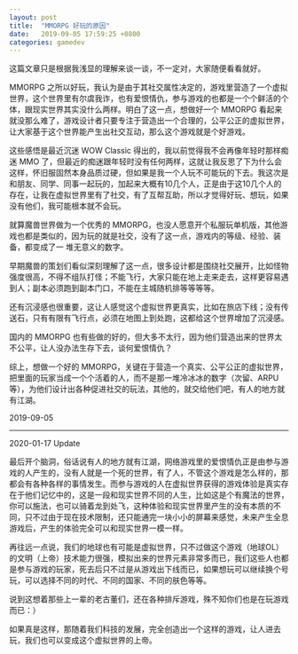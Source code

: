 ```yaml
---
layout: post
title:  "MMORPG 好玩的原因"
date:   2019-09-05 17:59:25 +0800
categories: gamedev
---
```

这篇文章只是根据我浅显的理解来谈一谈，不一定对，大家随便看看就好。

MMORPG 之所以好玩，我认为是由于其社交属性决定的，游戏里营造了一个虚拟世界，这个世界里有尔虞我诈，也有爱恨情仇，参与游戏的也都是一个个鲜活的个体，跟现实世界其实没什么两样。明白了这一点，想做好一个 MMORPG 看起来就没那么难了，游戏设计者只要专注于营造出一个合理的，公平公正的虚拟世界，让大家基于这个世界能产生出社交互动，那么这个游戏就是个好游戏。

这些感悟是最近沉迷 WOW Classic 得出的，我以前觉得我不会再像年轻时那样痴迷 MMO 了，但最近的痴迷跟年轻时没有任何两样，这就让我反思了下为什么会这样，怀旧服固然本身品质过硬，但如果是我一个人玩不可能玩的下去。我这次是和朋友、同学、同事一起玩的，加起来大概有10几个人，正是由于这10几个人的存在，让我在虚拟世界里有了社交，有了互帮互助，所以才觉得好玩、想玩，如果没有他们，我可能根本就不会玩。

就算魔兽世界做为一个优秀的 MMORPG，也没人愿意开个私服玩单机版，其他游戏也都是类似的，因为玩的就是社交，没有了这一点，游戏内的等级、经验、装备，都变成了一 堆无意义的数字。

早期魔兽的策划们看似深刻理解了这一点，很多设计都是围绕社交展开，比如怪物强度很高，不得不组队打怪；不能飞行，大家只能在地上走来走去，这样更容易遇到人；副本必须跑到副本门口，不能在主城随机排等等等等。

还有沉浸感也很重要，这让人感觉这个虚拟世界更真实，比如在旅店下线；没有传送石，只有有限有飞行点，必须在地图上到处跑，这都给这个世界增加了沉浸感。

国内的 MMORPG 也有些做的好的，但大多不太行，因为他们营造出来的世界太不公平，让人没办法生存下去，谈何爱恨情仇？

综上，想做一个好的 MMORPG，关键在于营造一个真实、公平公正的虚拟世界，把里面的玩家当成一个个活着的人，而不是那一堆冷冰冰的数字（次留、ARPU等），为他们设计出各种促进社交的玩法，其他的，就交给他们吧，有人的地方就有江湖。

2019-09-05

***
2020-01-17 Update

最后开个脑洞，俗话说有人的地方就有江湖，网络游戏里的爱恨情仇正是由参与游戏的人产生的，没有人就是一个死的世界，有了人，不管这个游戏是怎么样的，那都会有各种各样的事情发生。而参与游戏的人在虚拟世界获得的游戏体验是真实存在于他们记忆中的，这是一段和现实世界不同的人生，比如这是个有魔法的世界，你可以施法，也可以骑着龙到处飞，这种体验和现实世界里产生的没有本质的不同，只不过由于现在技术限制，还只能通完一块小小的屏幕来感觉，未来产生全息游戏后，产生的体验完全可以和现实世界一模一样。

再往远一点说，我们的地球也有可能是虚拟世界，只不过做这个游戏（地球OL）的文明（上帝）技术能力很强，模拟出来的世界元素非常多而已，我们这些人也都是参与游戏的玩家，死去后只不过是从游戏出下线而已，如果想玩可以继续换个号玩，可以选择不同的时代、不同的国家、不同的肤色等等。

说到这想着那些上一辈的老古董们，还在各种排斥游戏，殊不知你们也是在玩游戏而已：）

如果真是这样，那随着我们科技的发展，完全创造出一个这样的游戏，让人进去玩，我们也可以变成这个虚拟世界的上帝。

